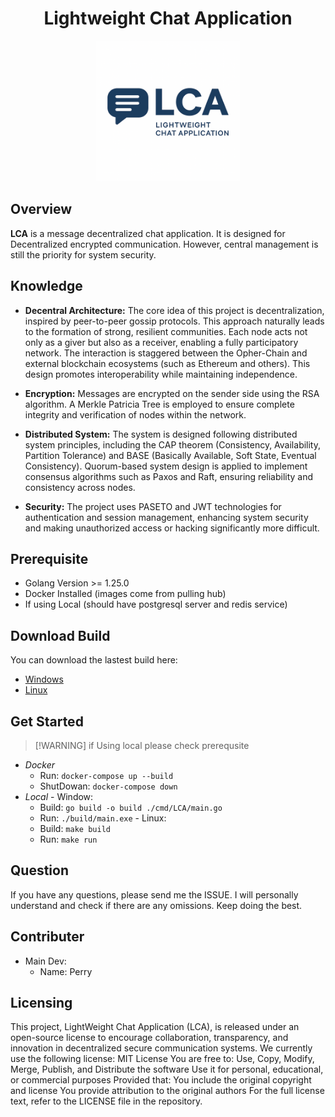 
 <h1 align="center"><strong>Lightweight Chat Application</strong></h1> 
    <p align="center">
      <img src="assets/banner.png" alt="LCA Banner" height="225" width="230" />
    </p>
  
## Overview
  **LCA** is a message decentralized chat application. It is designed for Decentralized encrypted communication. However, central management is still the priority for system security.

## Knowledge
  - **Decentral Architecture:** The core idea of this project is decentralization, inspired by peer-to-peer gossip protocols. This approach naturally leads to the formation of strong, resilient communities. Each node acts not only as a giver but also as a receiver, enabling a fully participatory network. The interaction is staggered between the Opher-Chain and external blockchain ecosystems (such as Ethereum and others). This design promotes interoperability while maintaining independence.
  
  - **Encryption:** Messages are encrypted on the sender side using the RSA algorithm. A Merkle Patricia Tree is employed to ensure complete integrity and verification of nodes within the network.
  
  - **Distributed System:** The system is designed following distributed system principles, including the CAP theorem (Consistency, Availability, Partition Tolerance) and BASE (Basically Available, Soft State, Eventual Consistency). Quorum-based system design is applied to implement consensus algorithms such as Paxos and Raft, ensuring reliability and consistency across nodes.
  
  - **Security:** The project uses PASETO and JWT technologies for authentication and session management, enhancing system security and making unauthorized access or hacking significantly more difficult. 

## Prerequisite 
  - Golang Version >= 1.25.0
  - Docker Installed (images come from pulling hub)
  - If using Local (should have postgresql server and redis service)

## Download Build 

You can download the lastest build here:
  - [Windows](https://github.com/wang900115/LCA/releases/latest/download/main.exe)
  - [Linux](https://github.com/wang900115/LCA/releases/latest/download/main)

## Get Started
> [!WARNING] if Using local please check prerequsite 
  - *Docker*
    -  Run:  `docker-compose up --build`
    -  ShutDowan:  `docker-compose down`
  -  *Local* 
    - Window: 
      -  Build: `go build -o build ./cmd/LCA/main.go`
      -  Run: `./build/main.exe`
    - Linux:
      - Build: `make build`
      - Run: `make run`

## Question
  If you have any questions, please send me the ISSUE. I will personally understand and check if there are any omissions. Keep doing the best.

## Contributer
  - Main Dev: 
    - Name: Perry
## Licensing
  This project, LightWeight Chat Application (LCA), is released under an open-source license to encourage collaboration, transparency, and innovation in decentralized secure communication systems. We currently use the following license: MIT License You are free to: Use, Copy, Modify, Merge, Publish, and Distribute the software Use it for personal, educational, or commercial purposes Provided that: You include the original copyright and license You provide attribution to the original authors For the full license text, refer to the LICENSE file in the repository.